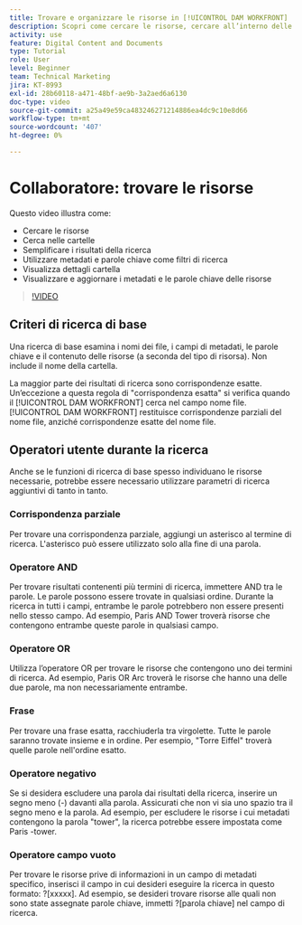 ```yaml
---
title: Trovare e organizzare le risorse in [!UICONTROL DAM WORKFRONT]
description: Scopri come cercare le risorse, cercare all’interno delle cartelle, semplificare i risultati di ricerca, utilizzare metadati e parole chiave come filtri di ricerca e altro ancora in [!UICONTROL DAM WORKFRONT].
activity: use
feature: Digital Content and Documents
type: Tutorial
role: User
level: Beginner
team: Technical Marketing
jira: KT-8993
exl-id: 28b60118-a471-48bf-ae9b-3a2aed6a6130
doc-type: video
source-git-commit: a25a49e59ca483246271214886ea4dc9c10e8d66
workflow-type: tm+mt
source-wordcount: '407'
ht-degree: 0%

---
```


# Collaboratore: trovare le risorse

Questo video illustra come:

* Cercare le risorse
* Cerca nelle cartelle
* Semplificare i risultati della ricerca
* Utilizzare metadati e parole chiave come filtri di ricerca
* Visualizza dettagli cartella
* Visualizzare e aggiornare i metadati e le parole chiave delle risorse

>[!VIDEO](https://video.tv.adobe.com/v/335253/?quality=12&learn=on)

## Criteri di ricerca di base

Una ricerca di base esamina i nomi dei file, i campi di metadati, le parole chiave e il contenuto delle risorse (a seconda del tipo di risorsa). Non include il nome della cartella.

La maggior parte dei risultati di ricerca sono corrispondenze esatte. Un’eccezione a questa regola di &quot;corrispondenza esatta&quot; si verifica quando il [!UICONTROL DAM WORKFRONT] cerca nel campo nome file. [!UICONTROL DAM WORKFRONT] restituisce corrispondenze parziali del nome file, anziché corrispondenze esatte del nome file.

## Operatori utente durante la ricerca

Anche se le funzioni di ricerca di base spesso individuano le risorse necessarie, potrebbe essere necessario utilizzare parametri di ricerca aggiuntivi di tanto in tanto.

### Corrispondenza parziale

Per trovare una corrispondenza parziale, aggiungi un asterisco al termine di ricerca. L&#39;asterisco può essere utilizzato solo alla fine di una parola.

### Operatore AND

Per trovare risultati contenenti più termini di ricerca, immettere AND tra le parole. Le parole possono essere trovate in qualsiasi ordine. Durante la ricerca in tutti i campi, entrambe le parole potrebbero non essere presenti nello stesso campo. Ad esempio, Paris AND Tower troverà risorse che contengono entrambe queste parole in qualsiasi campo.

### Operatore OR

Utilizza l’operatore OR per trovare le risorse che contengono uno dei termini di ricerca. Ad esempio, Paris OR Arc troverà le risorse che hanno una delle due parole, ma non necessariamente entrambe.

### Frase

Per trovare una frase esatta, racchiuderla tra virgolette. Tutte le parole saranno trovate insieme e in ordine. Per esempio, &quot;Torre Eiffel&quot; troverà quelle parole nell&#39;ordine esatto.

### Operatore negativo

Se si desidera escludere una parola dai risultati della ricerca, inserire un segno meno (-) davanti alla parola. Assicurati che non vi sia uno spazio tra il segno meno e la parola. Ad esempio, per escludere le risorse i cui metadati contengono la parola &quot;tower&quot;, la ricerca potrebbe essere impostata come Paris -tower.

### Operatore campo vuoto

Per trovare le risorse prive di informazioni in un campo di metadati specifico, inserisci il campo in cui desideri eseguire la ricerca in questo formato: ?[xxxxx]. Ad esempio, se desideri trovare risorse alle quali non sono state assegnate parole chiave, immetti ?[parola chiave] nel campo di ricerca.
